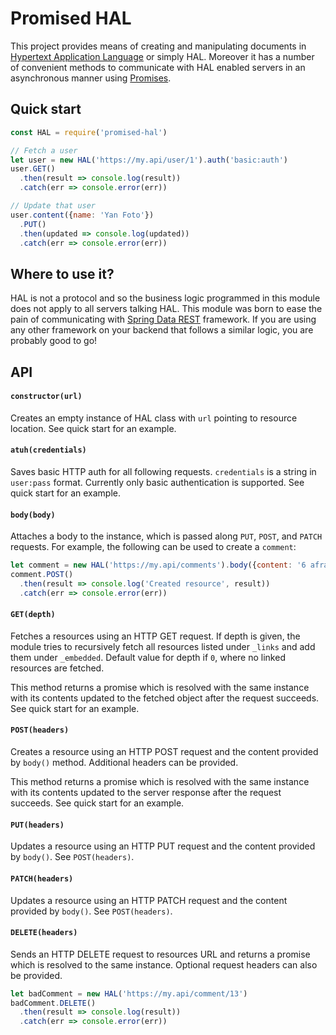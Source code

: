 # Promised HAL
This project provides means of creating and manipulating documents in [Hypertext
Application Language](http://stateless.co/hal_specification.html) or simply HAL.
Moreover it has a number of convenient methods to communicate with HAL enabled
servers in an asynchronous manner using [Promises](https://developer.mozilla.org/en-US/docs/Web/JavaScript/Reference/Global_Objects/Promise).

## Quick start
```js
const HAL = require('promised-hal')

// Fetch a user
let user = new HAL('https://my.api/user/1').auth('basic:auth')
user.GET()
  .then(result => console.log(result))
  .catch(err => console.error(err))

// Update that user
user.content({name: 'Yan Foto'})
  .PUT()
  .then(updated => console.log(updated))
  .catch(err => console.error(err))
```

## Where to use it?
HAL is not a protocol and so the business logic programmed in this module does
not apply to all servers talking HAL. This module was born to ease the pain of
communicating with [Spring Data REST](http://projects.spring.io/spring-data-rest/)
framework. If you are using any other framework on your backend that follows a
similar logic, you are probably good to go!

## API
#### `constructor(url)`
Creates an empty instance of HAL class with `url` pointing to resource location.
See quick start for an example.

#### `atuh(credentials)`
Saves basic HTTP auth for all following requests. `credentials` is a string in
`user:pass` format. Currently only basic authentication is supported. See quick
start for an example.

#### `body(body)`
Attaches a body to the instance, which is passed along `PUT`, `POST`, and `PATCH`
requests. For example, the following can be used to create a `comment`:

```js
let comment = new HAL('https://my.api/comments').body({content: '6 afraid of 8?'})
comment.POST()
  .then(result => console.log('Created resource', result))
  .catch(err => console.error(err))
```

#### `GET(depth)`
Fetches a resources using an HTTP GET request. If depth is given, the module tries
to recursively fetch all resources listed under `_links` and add them under
`_embedded`. Default value for depth if `0`, where no linked resources are fetched.

This method returns a promise which is resolved with the same instance with its
contents updated to the fetched object after the request succeeds. See quick
start for an example.

#### `POST(headers)`
Creates a resource using an HTTP POST request and the content provided by `body()`
method. Additional headers can be provided.

This method returns a promise which is resolved with the same instance with its
contents updated to the server response after the request succeeds. See quick
start for an example.

#### `PUT(headers)`
Updates a resource using an HTTP PUT request and the content provided by `body()`.
See `POST(headers)`.

#### `PATCH(headers)`
Updates a resource using an HTTP PATCH request and the content provided by `body()`.
See `POST(headers)`.

#### `DELETE(headers)`
Sends an HTTP DELETE request to resources URL and returns a promise which is
resolved to the same instance. Optional request headers can also be provided.

```js
let badComment = new HAL('https://my.api/comment/13')
badComment.DELETE()
  .then(result => console.log(result))
  .catch(err => console.error(err))
```

